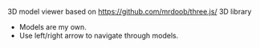 3D model viewer based on https://github.com/mrdoob/three.js/ 3D library
<ul>
  <li>Models are my own.</li>
  <li>Use left/right arrow to navigate through models.</li>
 </ul>
